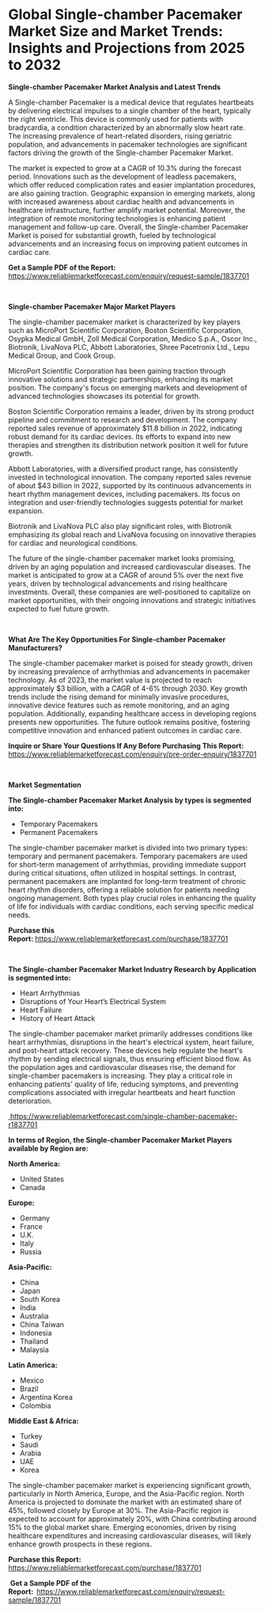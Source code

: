 <p><h1>Global Single-chamber Pacemaker Market Size and Market Trends: Insights and Projections from 2025 to 2032</h1></p><p><strong>Single-chamber Pacemaker Market Analysis and Latest Trends</strong></p>
<p><p>A Single-chamber Pacemaker is a medical device that regulates heartbeats by delivering electrical impulses to a single chamber of the heart, typically the right ventricle. This device is commonly used for patients with bradycardia, a condition characterized by an abnormally slow heart rate. The increasing prevalence of heart-related disorders, rising geriatric population, and advancements in pacemaker technologies are significant factors driving the growth of the Single-chamber Pacemaker Market.</p><p>The market is expected to grow at a CAGR of 10.3% during the forecast period. Innovations such as the development of leadless pacemakers, which offer reduced complication rates and easier implantation procedures, are also gaining traction. Geographic expansion in emerging markets, along with increased awareness about cardiac health and advancements in healthcare infrastructure, further amplify market potential. Moreover, the integration of remote monitoring technologies is enhancing patient management and follow-up care. Overall, the Single-chamber Pacemaker Market is poised for substantial growth, fueled by technological advancements and an increasing focus on improving patient outcomes in cardiac care.</p></p>
<p><strong>Get a Sample PDF of the Report:&nbsp;</strong> <a href="https://www.reliablemarketforecast.com/enquiry/request-sample/1837701?utm_campaign=1108&utm_medium=2&utm_source=Github&utm_content=ia&utm_term=14042025&utm_id=single-chamber-pacemaker">https://www.reliablemarketforecast.com/enquiry/request-sample/1837701</a></p>
<p>&nbsp;</p>
<p><strong>Single-chamber Pacemaker Major Market Players</strong></p>
<p><p>The single-chamber pacemaker market is characterized by key players such as MicroPort Scientific Corporation, Boston Scientific Corporation, Osypka Medical GmbH, Zoll Medical Corporation, Medico S.p.A., Oscor Inc., Biotronik, LivaNova PLC, Abbott Laboratories, Shree Pacetronix Ltd., Lepu Medical Group, and Cook Group. </p><p>MicroPort Scientific Corporation has been gaining traction through innovative solutions and strategic partnerships, enhancing its market position. The company's focus on emerging markets and development of advanced technologies showcases its potential for growth.</p><p>Boston Scientific Corporation remains a leader, driven by its strong product pipeline and commitment to research and development. The company reported sales revenue of approximately $11.8 billion in 2022, indicating robust demand for its cardiac devices. Its efforts to expand into new therapies and strengthen its distribution network position it well for future growth.</p><p>Abbott Laboratories, with a diversified product range, has consistently invested in technological innovation. The company reported sales revenue of about $43 billion in 2022, supported by its continuous advancements in heart rhythm management devices, including pacemakers. Its focus on integration and user-friendly technologies suggests potential for market expansion.</p><p>Biotronik and LivaNova PLC also play significant roles, with Biotronik emphasizing its global reach and LivaNova focusing on innovative therapies for cardiac and neurological conditions.</p><p>The future of the single-chamber pacemaker market looks promising, driven by an aging population and increased cardiovascular diseases. The market is anticipated to grow at a CAGR of around 5% over the next five years, driven by technological advancements and rising healthcare investments. Overall, these companies are well-positioned to capitalize on market opportunities, with their ongoing innovations and strategic initiatives expected to fuel future growth.</p></p>
<p>&nbsp;</p>
<p><strong>What Are The Key Opportunities For Single-chamber Pacemaker Manufacturers?</strong></p>
<p><p>The single-chamber pacemaker market is poised for steady growth, driven by increasing prevalence of arrhythmias and advancements in pacemaker technology. As of 2023, the market value is projected to reach approximately $3 billion, with a CAGR of 4-6% through 2030. Key growth trends include the rising demand for minimally invasive procedures, innovative device features such as remote monitoring, and an aging population. Additionally, expanding healthcare access in developing regions presents new opportunities. The future outlook remains positive, fostering competitive innovation and enhanced patient outcomes in cardiac care.</p></p>
<p><strong>Inquire or Share Your Questions If Any Before Purchasing This Report:</strong> <a href="https://www.reliablemarketforecast.com/enquiry/pre-order-enquiry/1837701?utm_campaign=1108&utm_medium=2&utm_source=Github&utm_content=ia&utm_term=14042025&utm_id=single-chamber-pacemaker">https://www.reliablemarketforecast.com/enquiry/pre-order-enquiry/1837701</a></p>
<p>&nbsp;</p>
<p><strong>Market Segmentation</strong></p>
<p><strong>The Single-chamber Pacemaker Market Analysis by types is segmented into:</strong></p>
<p><ul><li>Temporary Pacemakers</li><li>Permanent Pacemakers</li></ul></p>
<p><p>The single-chamber pacemaker market is divided into two primary types: temporary and permanent pacemakers. Temporary pacemakers are used for short-term management of arrhythmias, providing immediate support during critical situations, often utilized in hospital settings. In contrast, permanent pacemakers are implanted for long-term treatment of chronic heart rhythm disorders, offering a reliable solution for patients needing ongoing management. Both types play crucial roles in enhancing the quality of life for individuals with cardiac conditions, each serving specific medical needs.</p></p>
<p><strong>Purchase this Report:&nbsp;</strong><a href="https://www.reliablemarketforecast.com/purchase/1837701?utm_campaign=1108&utm_medium=2&utm_source=Github&utm_content=ia&utm_term=14042025&utm_id=single-chamber-pacemaker">https://www.reliablemarketforecast.com/purchase/1837701</a></p>
<p>&nbsp;</p>
<p><strong>The Single-chamber Pacemaker Market Industry Research by Application is segmented into:</strong></p>
<p><ul><li>Heart Arrhythmias</li><li>Disruptions of Your Heart’s Electrical System</li><li>Heart Failure</li><li>History of Heart Attack</li></ul></p>
<p><p>The single-chamber pacemaker market primarily addresses conditions like heart arrhythmias, disruptions in the heart's electrical system, heart failure, and post-heart attack recovery. These devices help regulate the heart's rhythm by sending electrical signals, thus ensuring efficient blood flow. As the population ages and cardiovascular diseases rise, the demand for single-chamber pacemakers is increasing. They play a critical role in enhancing patients' quality of life, reducing symptoms, and preventing complications associated with irregular heartbeats and heart function deterioration.</p></p>
<p><a href="https://www.reliablemarketforecast.com/single-chamber-pacemaker-r1837701?utm_campaign=1108&utm_medium=2&utm_source=Github&utm_content=ia&utm_term=14042025&utm_id=single-chamber-pacemaker">&nbsp;https://www.reliablemarketforecast.com/single-chamber-pacemaker-r1837701</a></p>
<p><strong>In terms of Region, the Single-chamber Pacemaker Market Players available by Region are:</strong></p>
<p>
    <p> <strong> North America: </strong>
        <ul>
            <li>United States</li>
            <li>Canada</li>
        </ul>
        </p> 
    <p> <strong> Europe: </strong>
        <ul>
            <li>Germany</li>
            <li>France</li>
            <li>U.K.</li>
            <li>Italy</li>
            <li>Russia</li>
        </ul>
        </p> 
    <p> <strong> Asia-Pacific: </strong>
        <ul>
            <li>China</li>
            <li>Japan</li>
            <li>South Korea</li>
            <li>India</li>
            <li>Australia</li>
            <li>China Taiwan</li>
            <li>Indonesia</li>
            <li>Thailand</li>
            <li>Malaysia</li>
        </ul>
        </p> 
    <p> <strong> Latin America: </strong>
        <ul>
            <li>Mexico</li>
            <li>Brazil</li>
            <li>Argentina Korea</li>
            <li>Colombia</li>
        </ul>
        </p> 
    <p> <strong> Middle East & Africa: </strong>
        <ul>
            <li>Turkey</li>
            <li>Saudi</li>
            <li>Arabia</li>
            <li>UAE</li>
            <li>Korea</li>
        </ul>
    </p>
    </p>
<p><p>The single-chamber pacemaker market is experiencing significant growth, particularly in North America, Europe, and the Asia-Pacific region. North America is projected to dominate the market with an estimated share of 45%, followed closely by Europe at 30%. The Asia-Pacific region is expected to account for approximately 20%, with China contributing around 15% to the global market share. Emerging economies, driven by rising healthcare expenditures and increasing cardiovascular diseases, will likely enhance growth prospects in these regions.</p></p>
<p><strong>Purchase this Report: </strong><a href="https://www.reliablemarketforecast.com/purchase/1837701?utm_campaign=1108&utm_medium=2&utm_source=Github&utm_content=ia&utm_term=14042025&utm_id=single-chamber-pacemaker">https://www.reliablemarketforecast.com/purchase/1837701</a></p>
<p>&nbsp;<strong>Get a Sample PDF of the Report:&nbsp;&nbsp;</strong><a href="https://www.reliablemarketforecast.com/enquiry/request-sample/1837701?utm_campaign=1108&utm_medium=2&utm_source=Github&utm_content=ia&utm_term=14042025&utm_id=single-chamber-pacemaker">https://www.reliablemarketforecast.com/enquiry/request-sample/1837701</a></p>
<p><strong></strong></p>
<p><p></p><p></p><p></p></p>